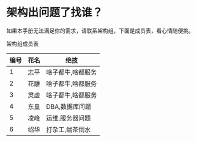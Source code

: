 # 架构出问题了找谁？

如果本手册无法满足你的需求，请联系架构组，下面是成员表，看心情随便挑。

架构组成员表

编号|花名|绝技
---|---|---
1|志平|啥子都牛,啥都服务
2|花雕|啥子都牛,啥都服务
3|灵虚|啥子都牛,啥都服务
4|东皇|DBA,数据库问题
5|凌峰|运维,服务器问题
6|绍华|打杂工,端茶倒水
